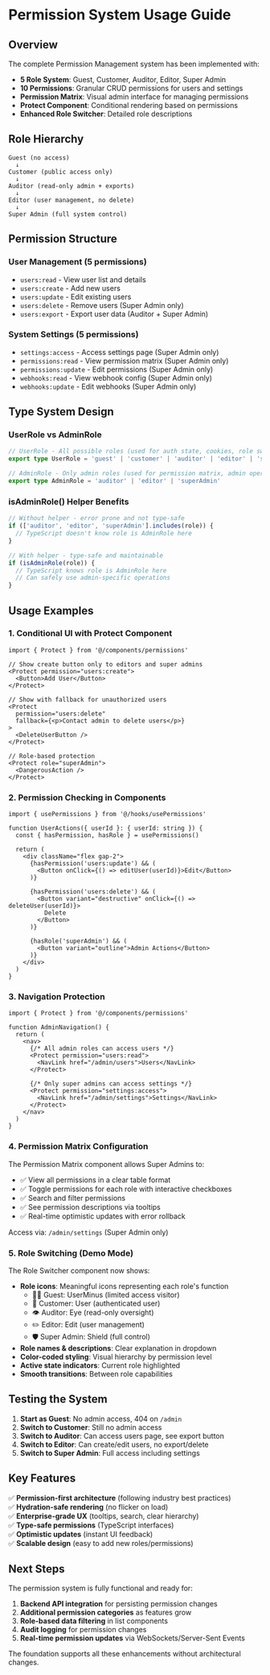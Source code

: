 # Permission System Usage Guide

## Overview

The complete Permission Management system has been implemented with:

- **5 Role System**: Guest, Customer, Auditor, Editor, Super Admin
- **10 Permissions**: Granular CRUD permissions for users and settings
- **Permission Matrix**: Visual admin interface for managing permissions
- **Protect Component**: Conditional rendering based on permissions
- **Enhanced Role Switcher**: Detailed role descriptions

## Role Hierarchy

```
Guest (no access) 
  ↓
Customer (public access only)
  ↓  
Auditor (read-only admin + exports)
  ↓
Editor (user management, no delete)
  ↓
Super Admin (full system control)
```

## Permission Structure

### User Management (5 permissions)
- `users:read` - View user list and details
- `users:create` - Add new users  
- `users:update` - Edit existing users
- `users:delete` - Remove users (Super Admin only)
- `users:export` - Export user data (Auditor + Super Admin)

### System Settings (5 permissions)  
- `settings:access` - Access settings page (Super Admin only)
- `permissions:read` - View permission matrix (Super Admin only)
- `permissions:update` - Edit permissions (Super Admin only)
- `webhooks:read` - View webhook config (Super Admin only)
- `webhooks:update` - Edit webhooks (Super Admin only)

## Type System Design

### UserRole vs AdminRole

```typescript
// UserRole - All possible roles (used for auth state, cookies, role switching)
export type UserRole = 'guest' | 'customer' | 'auditor' | 'editor' | 'superAdmin'

// AdminRole - Only admin roles (used for permission matrix, admin operations)  
export type AdminRole = 'auditor' | 'editor' | 'superAdmin'
```

### isAdminRole() Helper Benefits

```typescript
// Without helper - error prone and not type-safe
if (['auditor', 'editor', 'superAdmin'].includes(role)) {
  // TypeScript doesn't know role is AdminRole here
}

// With helper - type-safe and maintainable
if (isAdminRole(role)) {
  // TypeScript knows role is AdminRole here
  // Can safely use admin-specific operations
}
```

## Usage Examples

### 1. Conditional UI with Protect Component

```tsx
import { Protect } from '@/components/permissions'

// Show create button only to editors and super admins
<Protect permission="users:create">
  <Button>Add User</Button>
</Protect>

// Show with fallback for unauthorized users
<Protect 
  permission="users:delete"
  fallback={<p>Contact admin to delete users</p>}
>
  <DeleteUserButton />
</Protect>

// Role-based protection
<Protect role="superAdmin">
  <DangerousAction />
</Protect>
```

### 2. Permission Checking in Components

```tsx
import { usePermissions } from '@/hooks/usePermissions'

function UserActions({ userId }: { userId: string }) {
  const { hasPermission, hasRole } = usePermissions()
  
  return (
    <div className="flex gap-2">
      {hasPermission('users:update') && (
        <Button onClick={() => editUser(userId)}>Edit</Button>
      )}
      
      {hasPermission('users:delete') && (
        <Button variant="destructive" onClick={() => deleteUser(userId)}>
          Delete
        </Button>
      )}
      
      {hasRole('superAdmin') && (
        <Button variant="outline">Admin Actions</Button>
      )}
    </div>
  )
}
```

### 3. Navigation Protection

```tsx
import { Protect } from '@/components/permissions'

function AdminNavigation() {
  return (
    <nav>
      {/* All admin roles can access users */}
      <Protect permission="users:read">
        <NavLink href="/admin/users">Users</NavLink>
      </Protect>
      
      {/* Only super admins can access settings */}
      <Protect permission="settings:access">
        <NavLink href="/admin/settings">Settings</NavLink>
      </Protect>
    </nav>
  )
}
```

### 4. Permission Matrix Configuration

The Permission Matrix component allows Super Admins to:

- ✅ View all permissions in a clear table format
- ✅ Toggle permissions for each role with interactive checkboxes  
- ✅ Search and filter permissions
- ✅ See permission descriptions via tooltips
- ✅ Real-time optimistic updates with error rollback

Access via: `/admin/settings` (Super Admin only)

### 5. Role Switching (Demo Mode)

The Role Switcher component now shows:

- **Role icons**: Meaningful icons representing each role's function
  - 👤➖ Guest: UserMinus (limited access visitor)
  - 👤 Customer: User (authenticated user)  
  - 👁️ Auditor: Eye (read-only oversight)
  - ✏️ Editor: Edit (user management)
  - 🛡️ Super Admin: Shield (full control)
- **Role names & descriptions**: Clear explanation in dropdown
- **Color-coded styling**: Visual hierarchy by permission level
- **Active state indicators**: Current role highlighted
- **Smooth transitions**: Between role capabilities

## Testing the System

1. **Start as Guest**: No admin access, 404 on `/admin`
2. **Switch to Customer**: Still no admin access  
3. **Switch to Auditor**: Can access users page, see export button
4. **Switch to Editor**: Can create/edit users, no export/delete
5. **Switch to Super Admin**: Full access including settings

## Key Features

✅ **Permission-first architecture** (following industry best practices)  
✅ **Hydration-safe rendering** (no flicker on load)  
✅ **Enterprise-grade UX** (tooltips, search, clear hierarchy)  
✅ **Type-safe permissions** (TypeScript interfaces)  
✅ **Optimistic updates** (instant UI feedback)  
✅ **Scalable design** (easy to add new roles/permissions)

## Next Steps

The permission system is fully functional and ready for:

1. **Backend API integration** for persisting permission changes
2. **Additional permission categories** as features grow
3. **Role-based data filtering** in list components
4. **Audit logging** for permission changes
5. **Real-time permission updates** via WebSockets/Server-Sent Events

The foundation supports all these enhancements without architectural changes.